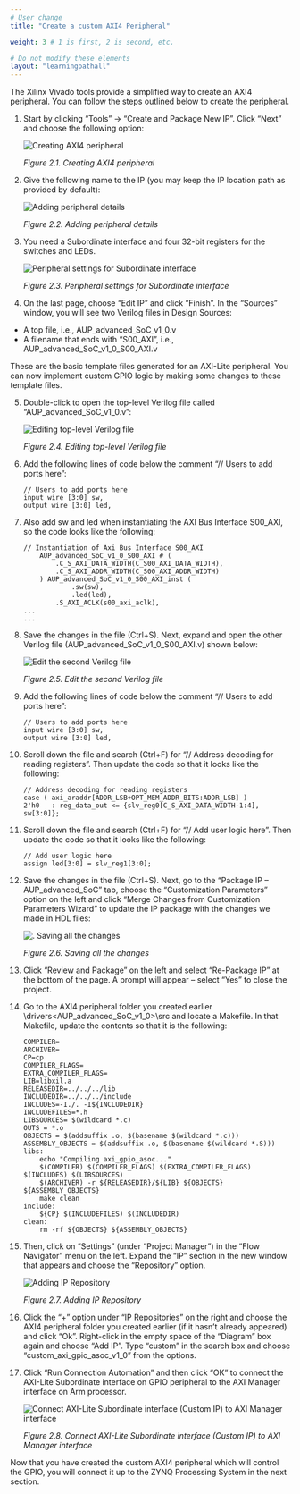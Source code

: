 ```yaml
---
# User change
title: "Create a custom AXI4 Peripheral" 

weight: 3 # 1 is first, 2 is second, etc.

# Do not modify these elements
layout: "learningpathall"
---
```


The Xilinx Vivado tools provide a simplified way to create an AXI4 peripheral. You can follow the steps outlined below to create the peripheral.

1. Start by clicking “Tools” -> “Create and Package New IP”. Click “Next” and choose the following option:

    ![Creating AXI4 peripheral](Images/Picture7.png) 

    *Figure 2.1. Creating AXI4 peripheral*

2. Give the following name to the IP (you may keep the IP location path as provided by default):

    ![Adding peripheral details](Images/Picture8.jpg) 

    *Figure 2.2. Adding peripheral details*

3. You need a Subordinate interface and four 32-bit registers for the switches and LEDs.

    ![Peripheral settings for Subordinate interface](Images/Picture9.png) 

    *Figure 2.3. Peripheral settings for Subordinate interface*

4. On the last page, choose “Edit IP” and click “Finish”. In the “Sources” window, you will see two Verilog files in Design Sources: 
- A top file, i.e., AUP_advanced_SoC_v1_0.v  
- A filename that ends with “S00_AXI”, i.e., AUP_advanced_SoC_v1_0_S00_AXI.v  

These are the basic template files generated for an AXI-Lite peripheral. You can now implement custom GPIO logic by making some changes to these template files. 

5. Double-click to open the top-level Verilog file called “AUP_advanced_SoC_v1_0.v”:

    ![Editing top-level Verilog file](Images/Picture10.png) 

    *Figure 2.4. Editing top-level Verilog file*

6. Add the following lines of code below the comment “// Users to add ports here”:

    ```
    // Users to add ports here
    input wire [3:0] sw,
    output wire [3:0] led,
    ```

7. Also add sw and led when instantiating the AXI Bus Interface S00_AXI, so the code looks like the following:

    ```
    // Instantiation of Axi Bus Interface S00_AXI
        AUP_advanced_SoC_v1_0_S00_AXI # ( 
            .C_S_AXI_DATA_WIDTH(C_S00_AXI_DATA_WIDTH),
            .C_S_AXI_ADDR_WIDTH(C_S00_AXI_ADDR_WIDTH)
        ) AUP_advanced_SoC_v1_0_S00_AXI_inst (
                .sw(sw),
                .led(led),
            .S_AXI_ACLK(s00_axi_aclk),
    ...
    ...
    ```
8. Save the changes in the file (Ctrl+S). Next, expand and open the other Verilog file (AUP_advanced_SoC_v1_0_S00_AXI.v) shown below:

    ![Edit the second Verilog file](Images/Picture11.png) 

    *Figure 2.5. Edit the second Verilog file*

9. Add the following lines of code below the comment “// Users to add ports here”:

    ```
    // Users to add ports here
    input wire [3:0] sw,
    output wire [3:0] led,
    ```

10. Scroll down the file and search (Ctrl+F) for “// Address decoding for reading registers”. Then update the code so that it looks like the following:

    ```
    // Address decoding for reading registers
    case ( axi_araddr[ADDR_LSB+OPT_MEM_ADDR_BITS:ADDR_LSB] )
    2'h0   : reg_data_out <= {slv_reg0[C_S_AXI_DATA_WIDTH-1:4], sw[3:0]};
    ```

11. Scroll down the file and search (Ctrl+F) for “// Add user logic here”. Then update the code so that it looks like the following:

    ```
    // Add user logic here
    assign led[3:0] = slv_reg1[3:0];
    ```

12. Save the changes in the file (Ctrl+S). Next, go to the “Package IP – AUP_advanced_SoC” tab, choose the “Customization Parameters” option on the left and click “Merge Changes  from Customization Parameters Wizard” to update the IP package with the changes we made in HDL files:

    ![. Saving all the changes](Images/Picture12.png) 

    *Figure 2.6. Saving all the changes*

13. Click “Review and Package” on the left and select “Re-Package IP” at the bottom of the page. A prompt will appear – select “Yes” to close the project. 

14. Go to the AXI4 peripheral folder you created earlier <IP location folder>\drivers\<AUP_advanced_SoC_v1_0>\src and locate a Makefile. In that Makefile, update the contents so that it is the following:
    ```
    COMPILER=
    ARCHIVER=
    CP=cp
    COMPILER_FLAGS=
    EXTRA_COMPILER_FLAGS=
    LIB=libxil.a
    RELEASEDIR=../../../lib
    INCLUDEDIR=../../../include
    INCLUDES=-I./. -I${INCLUDEDIR}
    INCLUDEFILES=*.h
    LIBSOURCES= $(wildcard *.c)
    OUTS = *.o
    OBJECTS = $(addsuffix .o, $(basename $(wildcard *.c)))
    ASSEMBLY_OBJECTS = $(addsuffix .o, $(basename $(wildcard *.S)))
    libs:
        echo "Compiling axi_gpio_asoc..."
        $(COMPILER) $(COMPILER_FLAGS) $(EXTRA_COMPILER_FLAGS) $(INCLUDES) $(LIBSOURCES)
        $(ARCHIVER) -r ${RELEASEDIR}/${LIB} ${OBJECTS} ${ASSEMBLY_OBJECTS}
        make clean
    include:
        ${CP} $(INCLUDEFILES) $(INCLUDEDIR)
    clean:
        rm -rf ${OBJECTS} ${ASSEMBLY_OBJECTS}
    ```
15. Then, click on “Settings” (under “Project Manager”) in the “Flow Navigator” menu on the left. Expand the “IP” section in the new window that appears and choose the “Repository” option. 

    ![Adding IP Repository](Images/Picture13.png) 

    *Figure 2.7. Adding IP Repository*

16. Click the “+” option under “IP Repositories” on the right and choose the AXI4 peripheral folder you created earlier (if it hasn’t already appeared) and click “Ok”. Right-click in the empty space of the “Diagram” box again and choose “Add IP”. Type “custom” in the search box and choose “custom_axi_gpio_asoc_v1_0” from the options. 

17. Click “Run Connection Automation” and then click “OK” to connect the AXI-Lite Subordinate interface on GPIO peripheral to the AXI Manager interface on Arm processor.

    ![Connect AXI-Lite Subordinate interface (Custom IP) to AXI Manager interface](Images/Picture14.png) 

    *Figure 2.8. Connect AXI-Lite Subordinate interface (Custom IP) to AXI Manager interface*

Now that you have created the custom AXI4 peripheral which will control the GPIO, you will connect it up to the ZYNQ Processing System in the next section.

